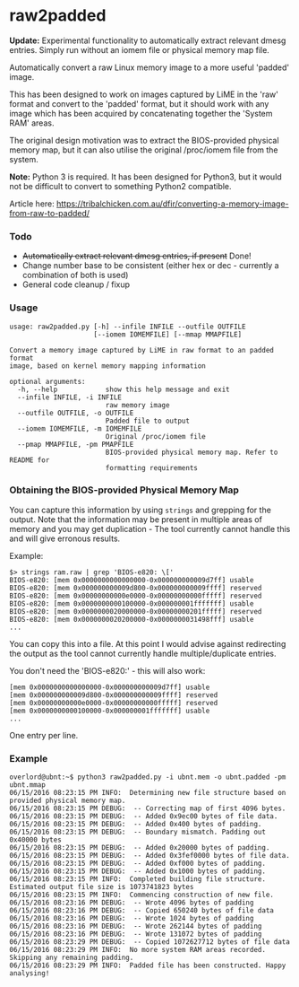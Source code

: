 # raw2padded
**Update:** Experimental functionality to automatically extract relevant dmesg entries. Simply run without an iomem file or physical memory map file.

Automatically convert a raw Linux memory image to a more useful 'padded' image.

This has been designed to work on images captured by LiME in the 'raw' format and convert to the 'padded' format, but it should work with any image which has been acquired by concatenating together the 'System RAM' areas.

The original design motivation was to extract the BIOS-provided physical memory map, but it can also utilise the original /proc/iomem file from the system.

**Note:** Python 3 is required. It has been designed for Python3, but it would not be difficult to convert to something Python2 compatible.

Article here: https://tribalchicken.com.au/dfir/converting-a-memory-image-from-raw-to-padded/ 

### Todo 
* ~~Automatically extract relevant dmesg entries, if present~~ Done!
* Change number base to be consistent (either hex or dec - currently a combination of both is used)
* General code cleanup / fixup

### Usage

```
usage: raw2padded.py [-h] --infile INFILE --outfile OUTFILE
                     [--iomem IOMEMFILE] [--mmap MMAPFILE]

Convert a memory image captured by LiME in raw format to an padded format
image, based on kernel memory mapping information

optional arguments:
  -h, --help            show this help message and exit
  --infile INFILE, -i INFILE
                        raw memory image
  --outfile OUTFILE, -o OUTFILE
                        Padded file to output
  --iomem IOMEMFILE, -m IOMEMFILE
                        Original /proc/iomem file
  --pmap MMAPFILE, -pm PMAPFILE
                        BIOS-provided physical memory map. Refer to README for
                        formatting requirements
```  

### Obtaining the BIOS-provided Physical Memory Map
You can capture this information by using `strings` and grepping for the output. Note that the information may be present in multiple areas of memory and you may get duplication - The tool currently cannot handle this and will give erronous results.

Example:
```
$> strings ram.raw | grep 'BIOS-e820: \['
BIOS-e820: [mem 0x0000000000000000-0x000000000009d7ff] usable
BIOS-e820: [mem 0x000000000009d800-0x000000000009ffff] reserved
BIOS-e820: [mem 0x00000000000e0000-0x00000000000fffff] reserved
BIOS-e820: [mem 0x0000000000100000-0x000000001fffffff] usable
BIOS-e820: [mem 0x0000000020000000-0x00000000201fffff] reserved
BIOS-e820: [mem 0x0000000020200000-0x0000000031498fff] usable
...
```

You can copy this into a file. At this point I would advise against redirecting the output as the tool cannot currently handle multiple/duplicate entries.

You don't need the 'BIOS-e820:' - this will also work:

```
[mem 0x0000000000000000-0x000000000009d7ff] usable
[mem 0x000000000009d800-0x000000000009ffff] reserved
[mem 0x00000000000e0000-0x00000000000fffff] reserved
[mem 0x0000000000100000-0x000000001fffffff] usable
...
```
One entry per line.

### Example

```
overlord@ubnt:~$ python3 raw2padded.py -i ubnt.mem -o ubnt.padded -pm ubnt.mmap
06/15/2016 08:23:15 PM INFO:  Determining new file structure based on provided physical memory map.
06/15/2016 08:23:15 PM DEBUG:  -- Correcting map of first 4096 bytes.
06/15/2016 08:23:15 PM DEBUG:  -- Added 0x9ec00 bytes of file data.
06/15/2016 08:23:15 PM DEBUG:  -- Added 0x400 bytes of padding.
06/15/2016 08:23:15 PM DEBUG:  -- Boundary mismatch. Padding out 0x40000 bytes
06/15/2016 08:23:15 PM DEBUG:  -- Added 0x20000 bytes of padding.
06/15/2016 08:23:15 PM DEBUG:  -- Added 0x3fef0000 bytes of file data.
06/15/2016 08:23:15 PM DEBUG:  -- Added 0xf000 bytes of padding.
06/15/2016 08:23:15 PM DEBUG:  -- Added 0x1000 bytes of padding.
06/15/2016 08:23:15 PM INFO:  Completed building file structure. Estimated output file size is 1073741823 bytes
06/15/2016 08:23:15 PM INFO:  Commencing construction of new file.
06/15/2016 08:23:16 PM DEBUG:  -- Wrote 4096 bytes of padding
06/15/2016 08:23:16 PM DEBUG:  -- Copied 650240 bytes of file data
06/15/2016 08:23:16 PM DEBUG:  -- Wrote 1024 bytes of padding
06/15/2016 08:23:16 PM DEBUG:  -- Wrote 262144 bytes of padding
06/15/2016 08:23:16 PM DEBUG:  -- Wrote 131072 bytes of padding
06/15/2016 08:23:29 PM DEBUG:  -- Copied 1072627712 bytes of file data
06/15/2016 08:23:29 PM INFO:  No more system RAM areas recorded. Skipping any remaining padding.
06/15/2016 08:23:29 PM INFO:  Padded file has been constructed. Happy analysing!
```

